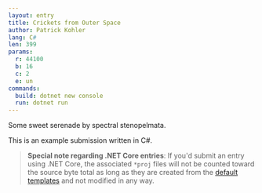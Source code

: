 ```yaml
---
layout: entry
title: Crickets from Outer Space
author: Patrick Kohler
lang: C#
len: 399
params:
  r: 44100
  b: 16
  c: 2
  e: un
commands:
  build: dotnet new console
  run: dotnet run
---
```


Some sweet serenade by spectral stenopelmata.

This is an example submission written in C#.

> **Special note regarding .NET Core entries**: If you'd submit an entry using 
> .NET Core, the associated `*proj` files will not be counted toward the 
> source byte total as long as they are created from the 
> [default templates][1] and not modified in any way.

[1]: https://docs.microsoft.com/en-us/dotnet/core/tools/dotnet-new?tabs=netcore21